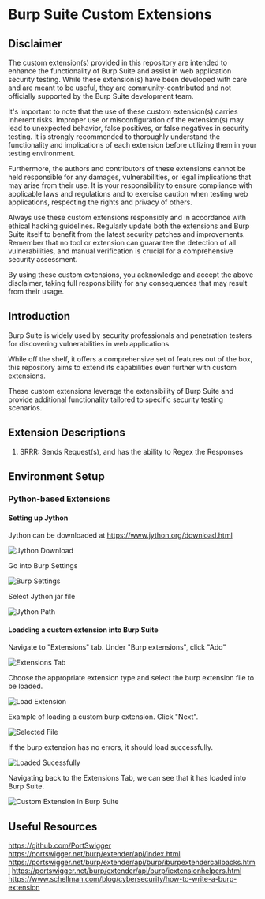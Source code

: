 # Burp Suite Custom Extensions

## Disclaimer

The custom extension(s) provided in this repository are intended to enhance the functionality of Burp Suite and assist in web application security testing. 
While these extension(s) have been developed with care and are meant to be useful, they are community-contributed and not officially supported by the Burp Suite development team.

It's important to note that the use of these custom extension(s) carries inherent risks. 
Improper use or misconfiguration of the extension(s) may lead to unexpected behavior, false positives, or false negatives in security testing. 
It is strongly recommended to thoroughly understand the functionality and implications of each extension before utilizing them in your testing environment.

Furthermore, the authors and contributors of these extensions cannot be held responsible for any damages, vulnerabilities, or legal implications that may arise from their use. 
It is your responsibility to ensure compliance with applicable laws and regulations and to exercise caution when testing web applications, respecting the rights and privacy of others.

Always use these custom extensions responsibly and in accordance with ethical hacking guidelines. 
Regularly update both the extensions and Burp Suite itself to benefit from the latest security patches and improvements. 
Remember that no tool or extension can guarantee the detection of all vulnerabilities, and manual verification is crucial for a comprehensive security assessment.

By using these custom extensions, you acknowledge and accept the above disclaimer, taking full responsibility for any consequences that may result from their usage.

## Introduction

Burp Suite is widely used by security professionals and penetration testers for discovering vulnerabilities in web applications. 

While off the shelf, it offers a comprehensive set of features out of the box, this repository aims to extend its capabilities even further with custom extensions. 

These custom extensions leverage the extensibility of Burp Suite and provide additional functionality tailored to specific security testing scenarios. 

## Extension Descriptions

1. SRRR: Sends Request(s), and has the ability to Regex the Responses

## Environment Setup

### Python-based Extensions

#### Setting up Jython
Jython can be downloaded at https://www.jython.org/download.html

![Jython Download](https://github.com/TheSwagLord69/Burp-Suite-Custom-Extension/blob/d0fe7db835b615ad160c3888a975269afbab4e8a/Images/Jython%20Download.png)

Go into Burp Settings

![Burp Settings](https://github.com/TheSwagLord69/Burp-Suite-Custom-Extension/blob/eb03856e22afa3bc86035bb8d7d0af37bca449c9/Images/Burp%20Settings.png)

Select Jython jar file

![Jython Path](https://github.com/TheSwagLord69/Burp-Suite-Custom-Extension/blob/69b00b9a06e57a0b34281a1069e886cabd3266c4/Images/Jython%20Path.png)

#### Loadding a custom extension into Burp Suite

Navigate to "Extensions" tab. Under "Burp extensions", click "Add"

![Extensions Tab](https://github.com/TheSwagLord69/Burp-Suite-Custom-Extension/blob/70528818b614c2d01e09dffe015927825b53f4ec/Images/Burp%20Add%20Extension.png)

Choose the appropriate extension type and select the burp extension file to be loaded. 

![Load Extension](https://github.com/TheSwagLord69/Burp-Suite-Custom-Extension/blob/70528818b614c2d01e09dffe015927825b53f4ec/Images/Burp%20Load%20Extension.png)

Example of loading a custom burp extension. Click "Next".

![Selected File](https://github.com/TheSwagLord69/Burp-Suite-Custom-Extension/blob/70528818b614c2d01e09dffe015927825b53f4ec/Images/Burp%20Load%20Extension%20Selected%20File.png)

If the burp extension has no errors, it should load successfully.

![Loaded Sucessfully](https://github.com/TheSwagLord69/Burp-Suite-Custom-Extension/blob/70528818b614c2d01e09dffe015927825b53f4ec/Images/Burp%20Load%20Extension%20Success.png)

Navigating back to the Extensions Tab, we can see that it has loaded into Burp Suite.

![Custom Extension in Burp Suite](https://github.com/TheSwagLord69/Burp-Suite-Custom-Extension/blob/70528818b614c2d01e09dffe015927825b53f4ec/Images/Burp%20Extension%20is%20loaded.png)

## Useful Resources

https://github.com/PortSwigger
https://portswigger.net/burp/extender/api/index.html
https://portswigger.net/burp/extender/api/burp/iburpextendercallbacks.html
https://portswigger.net/burp/extender/api/burp/iextensionhelpers.html
https://www.schellman.com/blog/cybersecurity/how-to-write-a-burp-extension
